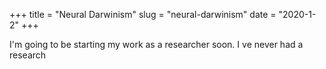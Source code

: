 +++
title = "Neural Darwinism"
slug = "neural-darwinism"
date = "2020-1-2"
+++

I'm going to be starting my work as a researcher soon. I
ve never had a research 